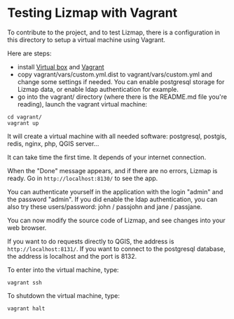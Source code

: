 
Testing Lizmap with Vagrant
===========================

To contribute to the project, and to test Lizmap, there is a configuration 
in this directory to setup a virtual machine using Vagrant. 

Here are steps:

- install [Virtual box](https://www.virtualbox.org/) and [Vagrant](http://www.vagrantup.com/downloads.html)
- copy vagrant/vars/custom.yml.dist to vagrant/vars/custom.yml and change some
  settings if needed. You can enable postgresql storage for Lizmap data, or
  enable ldap authentication for example.
- go into the vagrant/ directory (where there is the README.md file you're reading),
 launch the vagrant virtual machine:

```
cd vagrant/
vagrant up
```

It will create a virtual machine with all needed software:
postgresql, postgis, redis, nginx, php, QGIS server... 

It can take time the first time. It depends of your internet connection.

When the "Done" message appears, and if there are no errors, Lizmap is
ready. Go in `http://localhost:8130/` to see the app.

You can authenticate yourself in the application with the login "admin" 
and the password "admin". If you did enable the ldap authentication, you can
also try these users/password: john / passjohn and jane / passjane.

You can now modify the source code of Lizmap, and see changes into your
web browser.

If you want to do requests directly to QGIS, the address is `http://localhost:8131/`.
If you want to connect to the postgresql database, the address is localhost
and the port is 8132.

To enter into the virtual machine, type:

```
vagrant ssh
```

To shutdown the virtual machine, type:

```
vagrant halt
```